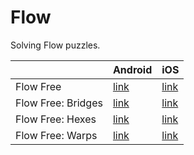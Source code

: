 # Flow
Solving Flow puzzles.

||Android|iOS|
|-|-|-|
|Flow Free|[link](https://play.google.com/store/apps/details?id=com.bigduckgames.flow)|[link](https://apps.apple.com/app/flow-free/id526641427)|
|Flow Free: Bridges|[link](https://play.google.com/store/apps/details?id=com.bigduckgames.flowbridges)|[link](https://apps.apple.com/app/flow-free-bridges/id569322760)|
|Flow Free: Hexes|[link](https://play.google.com/store/apps/details?id=com.bigduckgames.flowhexes)|[link](https://apps.apple.com/app/flow-free-hexes/id1145541321)|
|Flow Free: Warps|[link](https://play.google.com/store/apps/details?id=com.bigduckgames.flowwarps)|[link](https://apps.apple.com/app/flow-free-warps/id1252460942)|